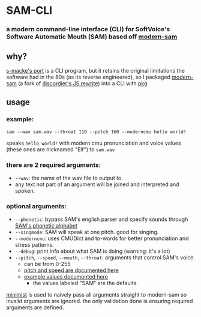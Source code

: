 # SAM-CLI

### a modern command-line interface (CLI) for SoftVoice's Software Automatic Mouth (SAM) based off [modern-sam](https://github.com/HexCodeFFF/modern-sam)

## why?

[s-macke's port](https://github.com/s-macke/SAM) is a CLI program, but it retains the original limitations the software
had in the 80s (as its reverse engineered), so I packaged [modern-sam](https://github.com/HexCodeFFF/modern-sam) (a fork
of [discordier's JS rewrite](https://github.com/discordier/sam)) into a CLI
with [pkg](https://www.npmjs.com/package/pkg)

## usage

### example:

```shell
sam --wav sam.wav --throat 110 --pitch 160 --moderncmu hello world!
```

speaks `hello world!` with modern cmu pronunciation and voice values (these ones are nicknamed "Elf") to `sam.wav`

### there are 2 required arguments:

- `--wav`: the name of the wav file to output to.
- any text not part of an argument will be joined and interpreted and spoken.

### optional arguments:

- `--phonetic`: bypass SAM's english parser and specify sounds
  through [SAM's phonetic alphabet](http://www.retrobits.net/atari/sam.shtml#ch1.1)
- `--singmode`: SAM will speak at one pitch. good for singing.
- `--moderncmu`: uses CMUDict and to-words for better pronunciation and stress patterns.
- `--debug`: print info about what SAM is doing (warning: it's a lot)
- `--pitch`, `--speed`, `--mouth`, `--throat`: arguments that control SAM's voice.
    - can be from 0-255
    - [pitch and speed are documented here](http://www.retrobits.net/atari/sam.shtml#ch5.0)
    - [example values documented here](https://github.com/discordier/sam#typical-voice-values)
        - the values labeled "SAM" are the defaults.

[minimist](https://www.npmjs.com/package/minimist) is used to naively pass all arguments straight to modern-sam so
invalid arguments are ignored. the only validation done is ensuring required arguments are defined.
